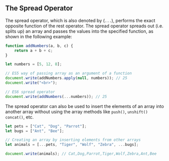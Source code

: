 

## The Spread Operator

The spread operator, which is also denoted by (`...`), performs the exact opposite function of the rest operator. The spread operator spreads out (i.e. splits up) an array and passes the values into the specified function, as shown in the following example:

```js
function addNumbers(a, b, c) {
	return a + b + c;
}

let numbers = [5, 12, 8];

// ES5 way of passing array as an argument of a function
document.write(addNumbers.apply(null, numbers)); // 25
document.write("<br>");

// ES6 spread operator
document.write(addNumbers(...numbers)); // 25
```

The spread operator can also be used to insert the elements of an array into another array without using the array methods like `push()`, `unshift()` `concat()`, etc.

```js
let pets = ["Cat", "Dog", "Parrot"];
let bugs = ["Ant", "Bee"];

// Creating an array by inserting elements from other arrays
let animals = [...pets, "Tiger", "Wolf", "Zebra", ...bugs];

document.write(animals); // Cat,Dog,Parrot,Tiger,Wolf,Zebra,Ant,Bee
```
